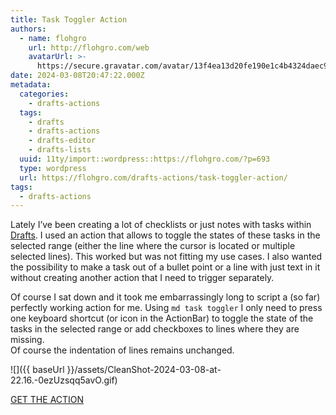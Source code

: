 ```yaml
---
title: Task Toggler Action
authors:
  - name: flohgro
    url: http://flohgro.com/web
    avatarUrl: >-
      https://secure.gravatar.com/avatar/13f4ea13d20fe190e1c4b4324daec918?s=96&d=mm&r=g
date: 2024-03-08T20:47:22.000Z
metadata:
  categories:
    - drafts-actions
  tags:
    - drafts
    - drafts-actions
    - drafts-editor
    - drafts-lists
  uuid: 11ty/import::wordpress::https://flohgro.com/?p=693
  type: wordpress
  url: https://flohgro.com/drafts-actions/task-toggler-action/
tags:
  - drafts-actions
---
```

Lately I’ve been creating a lot of checklists or just notes with tasks within [Drafts](https://getdrafts.com). I used an action that allows to toggle the states of these tasks in the selected range (either the line where the cursor is located or multiple selected lines). This worked but was not fitting my use cases. I also wanted the possibility to make a task out of a bullet point or a line with just text in it without creating another action that I need to trigger separately.

Of course I sat down and it took me embarrassingly long to script a (so far) perfectly working action for me. Using `md task toggler` I only need to press one keyboard shortcut (or icon in the ActionBar) to toggle the state of the tasks in the selected range or add checkboxes to lines where they are missing.  
Of course the indentation of lines remains unchanged.

![]({{ baseUrl }}/assets/CleanShot-2024-03-08-at-22.16.-0ezUzsqq5avO.gif)

[GET THE ACTION](https://directory.getdrafts.com/a/2QU)